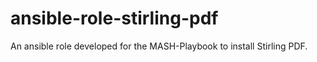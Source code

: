 # ansible-role-stirling-pdf
An ansible role developed for the MASH-Playbook to install Stirling PDF.
